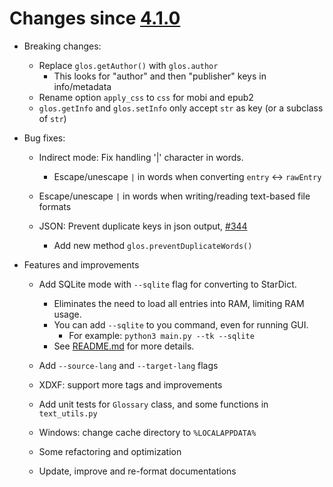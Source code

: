 # Changes since [4.1.0](./4.1.0.md)

- Breaking changes:

  - Replace `glos.getAuthor()` with `glos.author`
    - This looks for "author" and then "publisher" keys in info/metadata
  - Rename option `apply_css` to `css` for mobi and epub2
  - `glos.getInfo` and `glos.setInfo` only accept `str` as key (or a subclass of `str`)

- Bug fixes:

  - Indirect mode: Fix handling '|' character in words.

    - Escape/unescape `|` in words when converting `entry` \<-> `rawEntry`

  - Escape/unescape `|` in words when writing/reading text-based file formats

  - JSON: Prevent duplicate keys in json output, [#344](https://github.com/ilius/pyglossary/issues/344)

    - Add new method `glos.preventDuplicateWords()`

- Features and improvements

  - Add SQLite mode with `--sqlite` flag for converting to StarDict.

    - Eliminates the need to load all entries into RAM, limiting RAM usage.
    - You can add `--sqlite` to you command, even for running GUI.
      - For example: `python3 main.py --tk --sqlite`
    - See [README.md](../../README.md#sqlite-mode) for more details.

  - Add `--source-lang` and `--target-lang` flags

  - XDXF: support more tags and improvements

  - Add unit tests for `Glossary` class, and some functions in `text_utils.py`

  - Windows: change cache directory to `%LOCALAPPDATA%`

  - Some refactoring and optimization

  - Update, improve and re-format documentations
